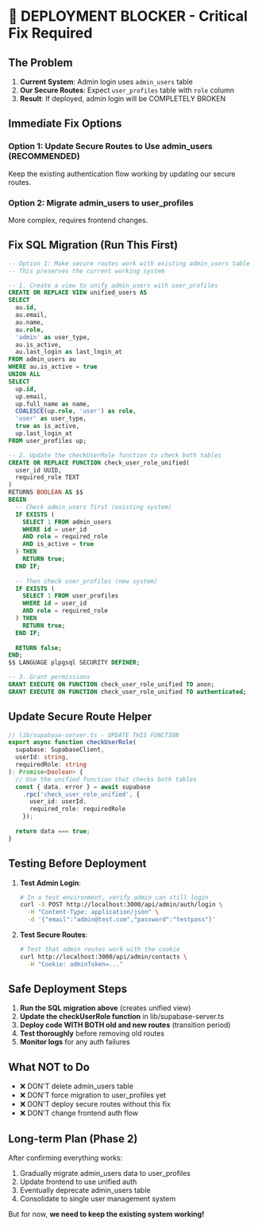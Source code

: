 # 🚨 DEPLOYMENT BLOCKER - Critical Fix Required

## The Problem

1. **Current System**: Admin login uses `admin_users` table
2. **Our Secure Routes**: Expect `user_profiles` table with `role` column
3. **Result**: If deployed, admin login will be COMPLETELY BROKEN

## Immediate Fix Options

### Option 1: Update Secure Routes to Use admin_users (RECOMMENDED)
Keep the existing authentication flow working by updating our secure routes.

### Option 2: Migrate admin_users to user_profiles
More complex, requires frontend changes.

## Fix SQL Migration (Run This First)

```sql
-- Option 1: Make secure routes work with existing admin_users table
-- This preserves the current working system

-- 1. Create a view to unify admin_users with user_profiles
CREATE OR REPLACE VIEW unified_users AS
SELECT 
  au.id,
  au.email,
  au.name,
  au.role,
  'admin' as user_type,
  au.is_active,
  au.last_login as last_login_at
FROM admin_users au
WHERE au.is_active = true
UNION ALL
SELECT 
  up.id,
  up.email,
  up.full_name as name,
  COALESCE(up.role, 'user') as role,
  'user' as user_type,
  true as is_active,
  up.last_login_at
FROM user_profiles up;

-- 2. Update the checkUserRole function to check both tables
CREATE OR REPLACE FUNCTION check_user_role_unified(
  user_id UUID,
  required_role TEXT
)
RETURNS BOOLEAN AS $$
BEGIN
  -- Check admin_users first (existing system)
  IF EXISTS (
    SELECT 1 FROM admin_users 
    WHERE id = user_id 
    AND role = required_role 
    AND is_active = true
  ) THEN
    RETURN true;
  END IF;
  
  -- Then check user_profiles (new system)
  IF EXISTS (
    SELECT 1 FROM user_profiles 
    WHERE id = user_id 
    AND role = required_role
  ) THEN
    RETURN true;
  END IF;
  
  RETURN false;
END;
$$ LANGUAGE plpgsql SECURITY DEFINER;

-- 3. Grant permissions
GRANT EXECUTE ON FUNCTION check_user_role_unified TO anon;
GRANT EXECUTE ON FUNCTION check_user_role_unified TO authenticated;
```

## Update Secure Route Helper

```typescript
// lib/supabase-server.ts - UPDATE THIS FUNCTION
export async function checkUserRole(
  supabase: SupabaseClient,
  userId: string,
  requiredRole: string
): Promise<boolean> {
  // Use the unified function that checks both tables
  const { data, error } = await supabase
    .rpc('check_user_role_unified', {
      user_id: userId,
      required_role: requiredRole
    });
  
  return data === true;
}
```

## Testing Before Deployment

1. **Test Admin Login**:
   ```bash
   # In a test environment, verify admin can still login
   curl -X POST http://localhost:3000/api/admin/auth/login \
     -H "Content-Type: application/json" \
     -d '{"email":"admin@test.com","password":"testpass"}'
   ```

2. **Test Secure Routes**:
   ```bash
   # Test that admin routes work with the cookie
   curl http://localhost:3000/api/admin/contacts \
     -H "Cookie: adminToken=..."
   ```

## Safe Deployment Steps

1. **Run the SQL migration above** (creates unified view)
2. **Update the checkUserRole function** in lib/supabase-server.ts
3. **Deploy code WITH BOTH old and new routes** (transition period)
4. **Test thoroughly** before removing old routes
5. **Monitor logs** for any auth failures

## What NOT to Do

- ❌ DON'T delete admin_users table
- ❌ DON'T force migration to user_profiles yet
- ❌ DON'T deploy secure routes without this fix
- ❌ DON'T change frontend auth flow

## Long-term Plan (Phase 2)

After confirming everything works:
1. Gradually migrate admin_users data to user_profiles
2. Update frontend to use unified auth
3. Eventually deprecate admin_users table
4. Consolidate to single user management system

But for now, **we need to keep the existing system working!**